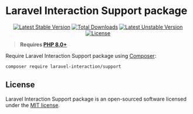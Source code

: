 # Laravel Interaction Support package

<p align="center">
<a href="https://packagist.org/packages/laravel-interaction/support"><img src="https://poser.pugx.org/laravel-interaction/support/v/stable.svg" alt="Latest Stable Version"></a>
<a href="https://packagist.org/packages/laravel-interaction/support"><img src="https://poser.pugx.org/laravel-interaction/support/downloads" alt="Total Downloads"></a>
<a href="https://packagist.org/packages/laravel-interaction/support"><img src="https://poser.pugx.org/laravel-interaction/support/v/unstable.svg" alt="Latest Unstable Version"></a>
<a href="https://packagist.org/packages/laravel-interaction/support"><img src="https://poser.pugx.org/laravel-interaction/support/license" alt="License"></a>
</p>

> **Requires [PHP 8.0+](https://php.net/releases/)**

Require Laravel Interaction Support package using [Composer](https://getcomposer.org):

```bash
composer require laravel-interaction/support
```

## License

Laravel Interaction Support package is an open-sourced software licensed under the [MIT license](LICENSE).
